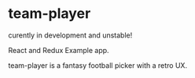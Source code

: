 # team-player

curently in development and unstable!

React and Redux Example app.  

team-player is a fantasy football picker with a retro UX.
